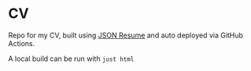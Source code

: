 # CV

Repo for my CV, built using [JSON Resume] and auto deployed via GitHub Actions.

A local build can be run with `just html`

[JSON Resume]: https://jsonresume.org
